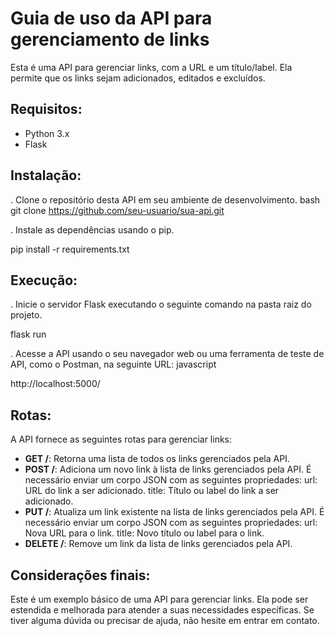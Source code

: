 # Guia de uso da API para gerenciamento de links
Esta é uma API para gerenciar links, com a URL e um título/label. Ela permite que os links sejam adicionados, editados e excluídos.

## Requisitos:

* Python 3.x
* Flask

## Instalação:

. Clone o repositório desta API em seu ambiente de desenvolvimento.
bash
git clone https://github.com/seu-usuario/sua-api.git

. Instale as dependências usando o pip.

pip install -r requirements.txt

## Execução:

. Inicie o servidor Flask executando o seguinte comando na pasta raiz do projeto.

flask run

. Acesse a API usando o seu navegador web ou uma ferramenta de teste de API, como o Postman, na seguinte URL:
javascript

http://localhost:5000/

## Rotas:

A API fornece as seguintes rotas para gerenciar links:

* <b>GET /</b>: Retorna uma lista de todos os links gerenciados pela API.
* <b>POST /</b>: Adiciona um novo link à lista de links gerenciados pela API. É necessário enviar um corpo JSON com as seguintes propriedades:
url: URL do link a ser adicionado.
title: Título ou label do link a ser adicionado.
* <b>PUT /<id></b>: Atualiza um link existente na lista de links gerenciados pela API. É necessário enviar um corpo JSON com as seguintes propriedades:
url: Nova URL para o link.
title: Novo título ou label para o link.
* <b>DELETE /<id></b>: Remove um link da lista de links gerenciados pela API.

## Considerações finais:

Este é um exemplo básico de uma API para gerenciar links. Ela pode ser estendida e melhorada para atender a suas necessidades específicas. Se tiver alguma dúvida ou precisar de ajuda, não hesite em entrar em contato.
